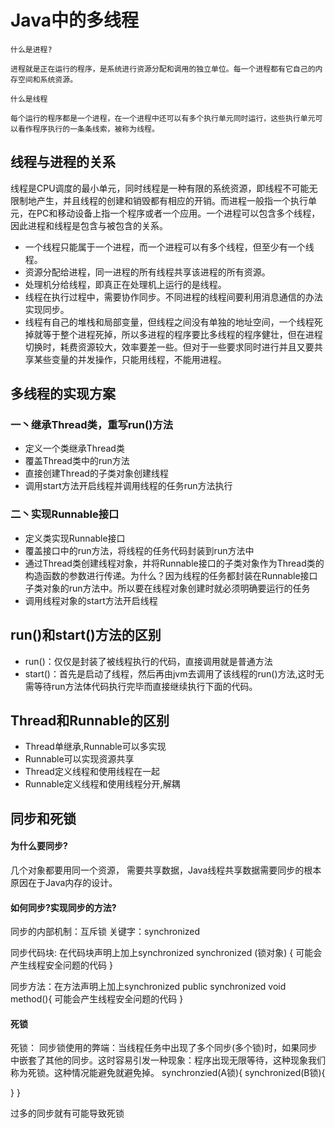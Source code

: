 # Java中的多线程

`什么是进程?`

`进程就是正在运行的程序，是系统进行资源分配和调用的独立单位。每一个进程都有它自己的内存空间和系统资源。`

`什么是线程`

`每个运行的程序都是一个进程，在一个进程中还可以有多个执行单元同时运行，这些执行单元可以看作程序执行的一条条线索，被称为线程。`

## 线程与进程的关系

线程是CPU调度的最小单元，同时线程是一种有限的系统资源，即线程不可能无限制地产生，并且线程的创建和销毁都有相应的开销。而进程一般指一个执行单元，在PC和移动设备上指一个程序或者一个应用。一个进程可以包含多个线程，因此进程和线程是包含与被包含的关系。

- 一个线程只能属于一个进程，而一个进程可以有多个线程，但至少有一个线程。
- 资源分配给进程，同一进程的所有线程共享该进程的所有资源。
- 处理机分给线程，即真正在处理机上运行的是线程。
- 线程在执行过程中，需要协作同步。不同进程的线程间要利用消息通信的办法实现同步。
- 线程有自己的堆栈和局部变量，但线程之间没有单独的地址空间，一个线程死掉就等于整个进程死掉，所以多进程的程序要比多线程的程序健壮，但在进程切换时，耗费资源较大，效率要差一些。但对于一些要求同时进行并且又要共享某些变量的并发操作，只能用线程，不能用进程。

## 多线程的实现方案

### 一丶继承Thread类，重写run()方法

- 定义一个类继承Thread类
- 覆盖Thread类中的run方法
- 直接创建Thread的子类对象创建线程
- 调用start方法开启线程并调用线程的任务run方法执行

### 二丶实现Runnable接口

- 定义类实现Runnable接口
- 覆盖接口中的run方法，将线程的任务代码封装到run方法中
- 通过Thread类创建线程对象，并将Runnable接口的子类对象作为Thread类的构造函数的参数进行传递。为什么？因为线程的任务都封装在Runnable接口子类对象的run方法中。所以要在线程对象创建时就必须明确要运行的任务
- 调用线程对象的start方法开启线程

## run()和start()方法的区别

- run()：仅仅是封装了被线程执行的代码，直接调用就是普通方法
- start()：首先是启动了线程，然后再由jvm去调用了该线程的run()方法,这时无需等待run方法体代码执行完毕而直接继续执行下面的代码。

## Thread和Runnable的区别

- Thread单继承,Runnable可以多实现
- Runnable可以实现资源共享
- Thread定义线程和使用线程在一起
- Runnable定义线程和使用线程分开,解耦

## 同步和死锁

#### 为什么要同步?

几个对象都要用同一个资源， 需要共享数据，Java线程共享数据需要同步的根本原因在于Java内存的设计。

#### 如何同步?实现同步的方法?

同步的内部机制：互斥锁
关键字：synchronized

同步代码块: 在代码块声明上加上synchronized
synchronized (锁对象) {
	可能会产生线程安全问题的代码
}

同步方法：在方法声明上加上synchronized
public synchronized void method(){
   	可能会产生线程安全问题的代码
}

#### 死锁

死锁：
同步锁使用的弊端：当线程任务中出现了多个同步(多个锁)时，如果同步中嵌套了其他的同步。这时容易引发一种现象：程序出现无限等待，这种现象我们称为死锁。这种情况能避免就避免掉。
synchronzied(A锁){
	synchronized(B锁){
         
}
}

过多的同步就有可能导致死锁